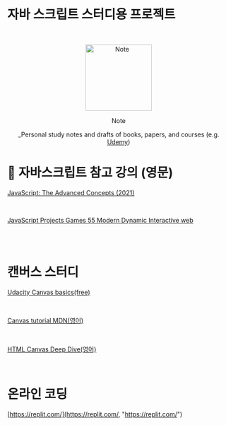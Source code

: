 # 자바 스크립트 스터디용 프로젝트

<br />
<!-- Logo -->
<p align="center">
  <img src="https://i.imgur.com/OaL3Chg.png" alt="Note" height="150px">
</p>

<!-- Title and Description -->
<div align="center">
Note

 _Personal study notes and drafts of books, papers, and courses (e.g. [Udemy](https://www.udemy.com/))

</div>

# 📓 자바스크립트 참고 강의 (영문)

[JavaScript: The Advanced Concepts (2021)](https://www.udemy.com/course/advanced-javascript-concepts/, "JavaScript: The Advanced Concepts (2021)")

<br />

[JavaScript Projects Games 55 Modern Dynamic Interactive web](https://www.udemy.com/course/javascript-course-projects/, "JavaScript Projects Games 55 Modern Dynamic Interactive web")

<br />


<br />

# 캔버스 스터디<br />

[Udacity Canvas basics(free)](https://classroom.udacity.com/courses/ud292, "Udacity Canvas basics(free)")

<br />

[Canvas tutorial MDN(영어)](https://developer.mozilla.org/en-US/docs/Web/API/Canvas_API/Tutorial, "Canvas tutorial MDN(영어)")

<br />

[HTML Canvas Deep Dive(영어)](https://joshondesign.com/p/books/canvasdeepdive/toc.html, "HTML Canvas Deep Dive(영어)")

<br />

# 온라인 코딩

[https://replit.com/](https://replit.com/, "https://replit.com/")
